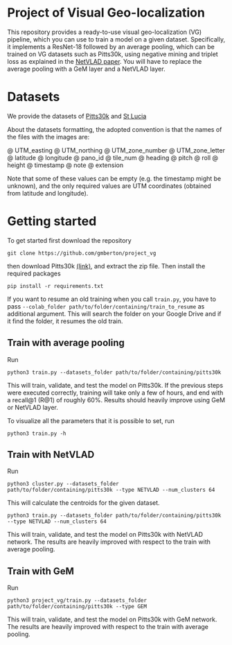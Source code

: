 # Project of Visual Geo-localization

This repository provides a ready-to-use visual geo-localization (VG) pipeline, which you can use to train a model on a given dataset.
Specifically, it implements a ResNet-18 followed by an average pooling, which can be trained on VG datasets such as Pitts30k, using negative mining and triplet loss as explained in the [NetVLAD paper](https://arxiv.org/abs/1511.07247).
You will have to replace the average pooling with a GeM layer and a NetVLAD layer.

# Datasets

We provide the datasets of [Pitts30k](https://drive.google.com/file/d/1QpF5nO1SivJ5QOx1kkhoCeMqFvvrksey/view?usp=sharing) and [St Lucia](https://drive.google.com/file/d/1nEmjnEePTQNdB0JdKFE8ISJMcfbZMPPZ/view?usp=sharing])

About the datasets formatting, the adopted convention is that the names of the files with the images are:

@ UTM_easting @ UTM_northing @ UTM_zone_number @ UTM_zone_letter @ latitude @ longitude @ pano_id @ tile_num @ heading @ pitch @ roll @ height @ timestamp @ note @ extension

Note that some of these values can be empty (e.g. the timestamp might be unknown), and the only required values are UTM coordinates (obtained from latitude and longitude).

# Getting started

To get started first download the repository

`git clone https://github.com/gmberton/project_vg`

then download Pitts30k [(link)](https://drive.google.com/file/d/1QpF5nO1SivJ5QOx1kkhoCeMqFvvrksey/view?usp=sharing), and extract the zip file.
Then install the required packages

`pip install -r requirements.txt`

If you want to resume an old training when you call `train.py`, you have to pass `--colab_folder path/to/folder/containing/train_to_resume` as additional argument. This will search the folder on your Google Drive and if it find the folder, it resumes the old train.

## Train with average pooling

Run

`python3 train.py --datasets_folder path/to/folder/containing/pitts30k`

This will train, validate, and test the model on Pitts30k.
If the previous steps were executed correctly, training will take only a few of hours, and end with a recall@1 (R@1) of roughly 60%. Results should heavily improve using GeM or NetVLAD layer.

To visualize all the parameters that it is possible to set, run

`python3 train.py -h`

## Train with NetVLAD

Run

`python3 cluster.py --datasets_folder path/to/folder/containing/pitts30k --type NETVLAD --num_clusters 64`

This will calculate the centroids for the given dataset.

`python3 train.py --datasets_folder path/to/folder/containing/pitts30k --type NETVLAD --num_clusters 64`

This will train, validate, and test the model on Pitts30k with NetVLAD network. The results are heavily improved with respect to the train with average pooling.

## Train with GeM

Run

`python3 project_vg/train.py --datasets_folder path/to/folder/containing/pitts30k --type GEM `

This will train, validate, and test the model on Pitts30k with GeM network. The results are heavily improved with respect to the train with average pooling.
